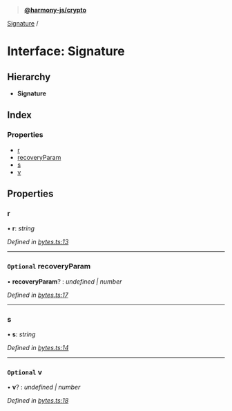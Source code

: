 > **[@harmony-js/crypto](../README.md)**

[Signature](signature.md) /

# Interface: Signature

## Hierarchy

* **Signature**

## Index

### Properties

* [r](signature.md#r)
* [recoveryParam](signature.md#optional-recoveryparam)
* [s](signature.md#s)
* [v](signature.md#optional-v)

## Properties

###  r

• **r**: *string*

*Defined in [bytes.ts:13](https://github.com/FireStack-Lab/Harmony-sdk-core/blob/edb8e7a/packages/harmony-crypto/src/bytes.ts#L13)*

___

### `Optional` recoveryParam

• **recoveryParam**? : *undefined | number*

*Defined in [bytes.ts:17](https://github.com/FireStack-Lab/Harmony-sdk-core/blob/edb8e7a/packages/harmony-crypto/src/bytes.ts#L17)*

___

###  s

• **s**: *string*

*Defined in [bytes.ts:14](https://github.com/FireStack-Lab/Harmony-sdk-core/blob/edb8e7a/packages/harmony-crypto/src/bytes.ts#L14)*

___

### `Optional` v

• **v**? : *undefined | number*

*Defined in [bytes.ts:18](https://github.com/FireStack-Lab/Harmony-sdk-core/blob/edb8e7a/packages/harmony-crypto/src/bytes.ts#L18)*